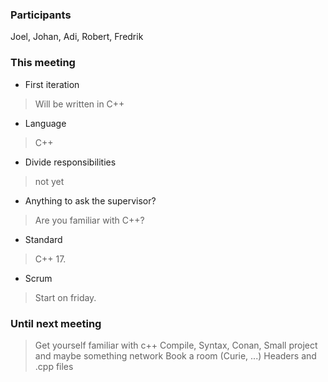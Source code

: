 ### Participants
Joel, Johan, Adi, Robert, Fredrik
### This meeting
* First iteration
> Will be written in C++
* Language
> C++
* Divide responsibilities
> not yet
* Anything to ask the supervisor?
> Are you familiar with C++?
* Standard
> C++ 17.
* Scrum
> Start on friday. 
### Until next meeting
> Get yourself familiar with c++
> Compile, Syntax, Conan, Small project  and maybe something network
> Book a room (Curie, ...)
> Headers and .cpp files
